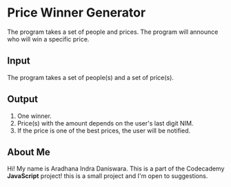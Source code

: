 # Price Winner Generator

The program takes a set of people and prices. The program will announce who will win a specific price.

## Input

The program takes a set of people(s) and a set of price(s).

## Output

1. One winner.
2. Price(s) with the amount depends on the user's last digit NIM.
3. If the price is one of the best prices, the user will be notified.

## About Me

Hi! My name is Aradhana Indra Daniswara. This is a part of the Codecademy **JavaScript** project! this is a small project and I'm open to suggestions.
